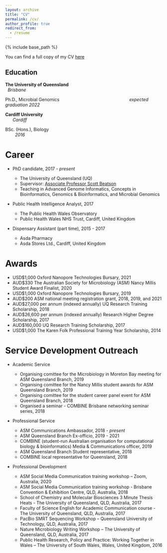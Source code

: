 ```yaml
---
layout: archive
title: "CV"
permalink: /cv/
author_profile: true
redirect_from:
  - /resume
---
```


{% include base_path %}

You can find a full copy of my CV [here]()

## Education

__The University of Queensland__ &nbsp; &nbsp; &nbsp; &nbsp; &nbsp; &nbsp; &nbsp; &nbsp; &nbsp; &nbsp; &nbsp; &nbsp; &nbsp; &nbsp; &nbsp; &nbsp; &nbsp; &nbsp; &nbsp;   &nbsp; &nbsp; &nbsp; &nbsp; &nbsp; &nbsp; &nbsp; &nbsp; &nbsp; &nbsp; &nbsp; &nbsp; &nbsp; &nbsp; &nbsp; &nbsp; &nbsp; &nbsp; &nbsp; &nbsp; _Brisbane_

Ph.D., Microbial Genomics &nbsp; &nbsp; &nbsp; &nbsp; &nbsp; &nbsp; &nbsp; &nbsp; &nbsp; &nbsp; &nbsp; &nbsp; &nbsp; &nbsp; &nbsp; &nbsp; &nbsp; &nbsp; &nbsp;   &nbsp; &nbsp; &nbsp; &nbsp; &nbsp; &nbsp; &nbsp; &nbsp; &nbsp; _expected graduation 2022_

__Cardiff University__ &nbsp; &nbsp; &nbsp; &nbsp; &nbsp; &nbsp; &nbsp; &nbsp; &nbsp; &nbsp; &nbsp; &nbsp; &nbsp; &nbsp; &nbsp; &nbsp; &nbsp; &nbsp; &nbsp;   &nbsp; &nbsp; &nbsp; &nbsp; &nbsp; &nbsp; &nbsp; &nbsp; &nbsp; &nbsp; &nbsp; &nbsp; &nbsp; &nbsp; &nbsp; &nbsp; &nbsp; &nbsp; &nbsp; &nbsp; &nbsp; &nbsp; &nbsp; &nbsp; &nbsp; &nbsp; &nbsp; &nbsp; &nbsp; &nbsp; &nbsp; &nbsp;  _Cardiff_

BSc. (Hons.), Biology &nbsp; &nbsp; &nbsp; &nbsp; &nbsp; &nbsp; &nbsp; &nbsp; &nbsp; &nbsp; &nbsp; &nbsp; &nbsp; &nbsp; &nbsp; &nbsp; &nbsp; &nbsp; &nbsp;   &nbsp; &nbsp; &nbsp; &nbsp; &nbsp; &nbsp; &nbsp; &nbsp; &nbsp; &nbsp; &nbsp; &nbsp; &nbsp; &nbsp; &nbsp; &nbsp; &nbsp; &nbsp; &nbsp; &nbsp; &nbsp; &nbsp; &nbsp; &nbsp; &nbsp; &nbsp; &nbsp; &nbsp; &nbsp; &nbsp; &nbsp; _2016_

Career
======
* PhD candidate, 2017 - *present*
  * The University of Queensland (UQ)
  * Supervisor: [Associate Professor Scott Beatson](https://scmb.uq.edu.au/profile/312/scott-beatson)
  * Teaching in Advanced Genome Informatics, Concepts in Bioinformatics, Genomics & Bioinformatics, and Microbial Genomics
  
* Public Health Intelligence Analyst, 2017
  * The Public Health Wales Observatory
  * Public Health Wales NHS Trust, Cardiff, United Kingdom
  
* Dispensary Assistant (part time), 2015 - 2017
  * Asda Pharmacy
  * Asda Stores Ltd., Cardiff, United Kingdom
  
Awards
======
* USD$1,000 Oxford Nanopore Technologies Bursary, 2021
* AUD$330 The Australian Society for Microbiology (ASM) Nancy Millis Student Award Finalist, 2020
* USD$1,000 Oxford Nanopore Technologies Bursary, 2019
* AUD$200 ASM national meeting registration grant, 2018, 2019, and 2021
* AUD$27,000 per annum (indexed annually) UQ Research Training Scholarship, 2018
* AUD$26,600 per annum (indexed annually) Research Higher Degree Scholarship, 2017
* AUD$160,000 UQ Research Training Scholarship, 2017
* USD$1,000 The Karen Folk Professional Training Year Scholarship, 2014

Service Development Outreach
======
* Academic Service
  * Organising comittee for the Microbiology in Moreton Bay meeting for ASM Queensland Branch, 2019
  * Organising comittee for the Nancy Millis student awards for ASM Queensland Branch, 2019
  * Organising comittee for the student career panel event for ASM Queensland Branch, 2018
  * Organised a seminar - COMBINE Brisbane networking seminar series, 2018
 
* Professional Service
  * ASM Communications Ambassador, 2018 - *present*
  * ASM Queensland Branch Ex-officio, 2019 - 2021
  * COMBINE (student-run Australian organisation for computational biology & bioinformatics) Media & Communications officer, 2019
  * ASM Queensland Branch Student representative, 2018
  * COMBINE local representative for Queensland, 2018

* Professional Development
  * ASM Social Media Communication training workshop – Zoom, Australia, 2020
  * ASM Social Media Communication training workshop - Brisbane Convention & Exhibition Centre, QLD, Australia, 2018
  * School of Chemistry and Molecular Biosciences 3 Minute Thesis Heats - The University of Queensland, QLD, Australia, 2017
  * Faculty of Science English for Academic Communication course - The University of Queensland, QLD, Australia, 2017
  * PacBio SMRT Sequencing Workshop – Queensland University of Technology, QLD, Australia, 2017
  * Nature Microbiology Writing Workshop – The University of Queensland, QLD, Australia, 2017
  * Public Health Research, Policy and Practice: Working Together in Wales – The University of South Wales, Wales, United Kingdom, 2016
